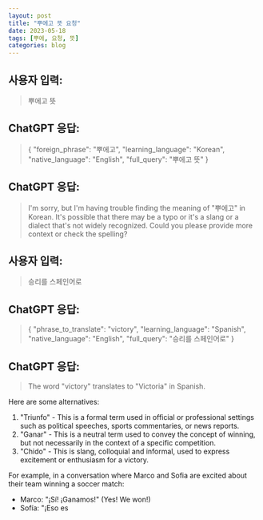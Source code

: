 ```yaml
---
layout: post
title: "뿌에고 뜻 요청"
date: 2023-05-18
tags: [뿌에, 요청, 뜻]
categories: blog
---
```


## 사용자 입력:
> 뿌에고 뜻

## ChatGPT 응답:
> {
  "foreign_phrase": "뿌에고",
  "learning_language": "Korean",
  "native_language": "English",
  "full_query": "뿌에고 뜻"
}

## ChatGPT 응답:
> I'm sorry, but I'm having trouble finding the meaning of "뿌에고" in Korean. It's possible that there may be a typo or it's a slang or a dialect that's not widely recognized. Could you please provide more context or check the spelling?

## 사용자 입력:
> 승리를 스페인어로

## ChatGPT 응답:
> {
  "phrase_to_translate": "victory",
  "learning_language": "Spanish",
  "native_language": "English",
  "full_query": "승리를 스페인어로"
}

## ChatGPT 응답:
> The word "victory" translates to "Victoria" in Spanish.

Here are some alternatives:
1. "Triunfo" - This is a formal term used in official or professional settings such as political speeches, sports commentaries, or news reports.
2. "Ganar" - This is a neutral term used to convey the concept of winning, but not necessarily in the context of a specific competition.
3. "Chido" - This is slang, colloquial and informal, used to express excitement or enthusiasm for a victory.

For example, in a conversation where Marco and Sofia are excited about their team winning a soccer match:

* Marco: "¡Sí! ¡Ganamos!" (Yes! We won!)
* Sofía: "¡Eso es


